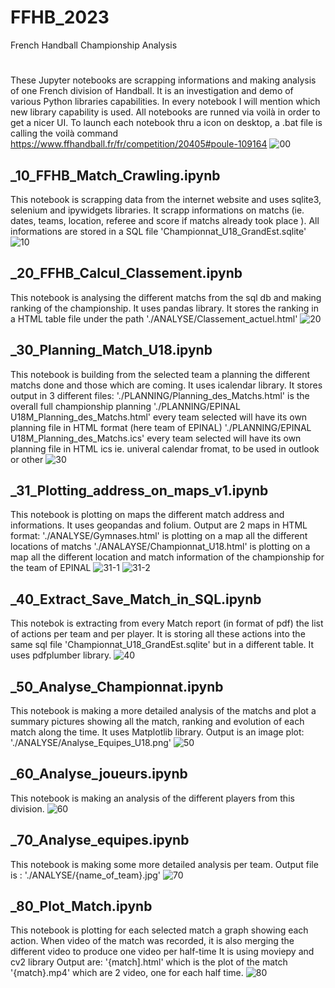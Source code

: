 # FFHB_2023
French Handball Championship Analysis
#
These Jupyter notebooks are scrapping informations and making analysis of one French division of Handball.
It is an investigation and demo of various Python libraries capabilities. In every notebook I will mention which new library capability is used.
All notebooks are runned via voilà in order to get a nicer UI. To launch each notebook thru a icon on desktop, a .bat file is calling the voilà command
https://www.ffhandball.fr/fr/competition/20405#poule-109164
![00](https://user-images.githubusercontent.com/105541734/213931713-c72f3668-e57d-4894-91e5-07d20221ae9a.jpg)


## _10_FFHB_Match_Crawling.ipynb
This notebook is scrapping data from the internet website and uses sqlite3, selenium and ipywidgets libraries.
It scrapp informations on matchs (ie. dates, teams, location, referee and score if matchs already took place ). All informations are stored in a SQL file 'Championnat_U18_GrandEst.sqlite'
![10](https://user-images.githubusercontent.com/105541734/213926951-dd906eb2-b742-4a6b-b098-c990ad41cca8.jpg)


## _20_FFHB_Calcul_Classement.ipynb
This notebook is analysing the different matchs from the sql db and making ranking of the championship. It uses pandas library.
It stores the ranking in a HTML table file under the path './ANALYSE/Classement_actuel.html'
![20](https://user-images.githubusercontent.com/105541734/213931481-1ad57287-cced-4d8f-b21a-646ba488c6e2.jpg)


## _30_Planning_Match_U18.ipynb
This notebook is building from the selected team a planning the different matchs done and those which are coming. It uses icalendar library.
It stores output in 3 different files:
    './PLANNING/Planning_des_Matchs.html' is the overall full championship planning
    './PLANNING/EPINAL U18M_Planning_des_Matchs.html' every team selected will have its own planning file in HTML format (here team of EPINAL)
    './PLANNING/EPINAL U18M_Planning_des_Matchs.ics' every team selected will have its own planning file in HTML ics ie. univeral calendar fromat, to be used in outlook or other
![30](https://user-images.githubusercontent.com/105541734/213931494-64ef04b2-fe35-49b2-93b9-2ec0ed3a25a8.jpg)


## _31_Plotting_address_on_maps_v1.ipynb
This notebook is plotting on maps the different match address and informations. It uses geopandas and folium.
Output are 2 maps in HTML format:
    './ANALYSE/Gymnases.html' is plotting on a map all the different locations of matchs
    './ANALAYSE/Championnat_U18.html' is plotting on a map all the different location and match information of the championship for the team of EPINAL
![31-1](https://user-images.githubusercontent.com/105541734/213931505-4258550c-48ab-4ad7-b452-6eca1a2851e0.jpg)
![31-2](https://user-images.githubusercontent.com/105541734/213931509-c0170250-efff-4991-adce-2652da4679f0.jpg)

## _40_Extract_Save_Match_in_SQL.ipynb
This notebok is extracting from every Match report (in format of pdf) the list of actions per team and per player. It is storing all these actions into the same sql file 'Championnat_U18_GrandEst.sqlite' but in a different table. It uses pdfplumber library.
![40](https://user-images.githubusercontent.com/105541734/213931517-2e79ff3b-4951-4f2c-9d9b-690760af76e1.jpg)


## _50_Analyse_Championnat.ipynb
This notebook is making a more detailed analysis of the matchs and plot a summary pictures showing all the match, ranking and evolution of each match along the time.
It uses Matplotlib library.
Output is an image plot:
    './ANALYSE/Analyse_Equipes_U18.png'
![50](https://user-images.githubusercontent.com/105541734/213931522-3b603ae1-f341-46cb-9670-86f9be2e92a3.jpg)


## _60_Analyse_joueurs.ipynb
This notebook is making an analysis of the different players from this division.
![60](https://user-images.githubusercontent.com/105541734/213931528-83b6288e-9a4c-4e8e-baca-7f8c9352b666.jpg)


## _70_Analyse_equipes.ipynb
This notebook is making some more detailed analysis per team.
Output file is :
    './ANALYSE/{name_of_team}.jpg'
![70](https://user-images.githubusercontent.com/105541734/213931535-2737bf0e-ce85-4785-a5c7-16dbd1c05d52.jpg)


## _80_Plot_Match.ipynb
This notebook is plotting for each selected match a graph showing each action. When video of the match was recorded, it is also merging the different video to produce one video per half-time
It is using moviepy and cv2 library
Output are:
    '{match].html' which is the plot of the match
    '{match}.mp4' which are 2 video, one for each half time.
 ![80](https://user-images.githubusercontent.com/105541734/213931598-3e0229b7-2fa7-486a-ba33-a026cd86d7c4.jpg)
   
    
  

